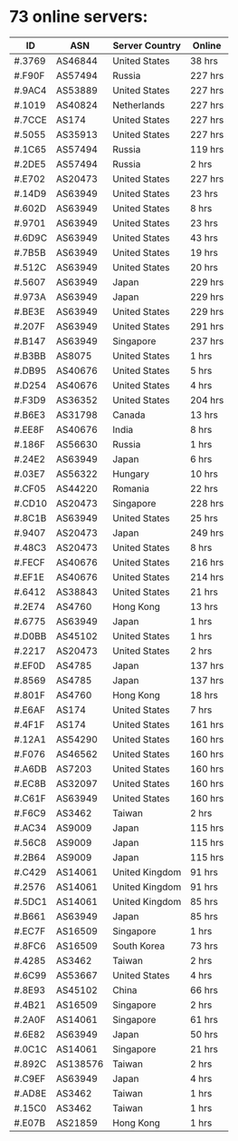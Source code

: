 # 73 online servers:

| ID | ASN | Server Country | Online |
| ------ | ------ | ------ | ------ |
| #.3769 | AS46844 | United States | 38 hrs |
| #.F90F | AS57494 | Russia | 227 hrs |
| #.9AC4 | AS53889 | United States | 227 hrs |
| #.1019 | AS40824 | Netherlands | 227 hrs |
| #.7CCE | AS174 | United States | 227 hrs |
| #.5055 | AS35913 | United States | 227 hrs |
| #.1C65 | AS57494 | Russia | 119 hrs |
| #.2DE5 | AS57494 | Russia | 2 hrs |
| #.E702 | AS20473 | United States | 227 hrs |
| #.14D9 | AS63949 | United States | 23 hrs |
| #.602D | AS63949 | United States | 8 hrs |
| #.9701 | AS63949 | United States | 23 hrs |
| #.6D9C | AS63949 | United States | 43 hrs |
| #.7B5B | AS63949 | United States | 19 hrs |
| #.512C | AS63949 | United States | 20 hrs |
| #.5607 | AS63949 | Japan | 229 hrs |
| #.973A | AS63949 | Japan | 229 hrs |
| #.BE3E | AS63949 | United States | 229 hrs |
| #.207F | AS63949 | United States | 291 hrs |
| #.B147 | AS63949 | Singapore | 237 hrs |
| #.B3BB | AS8075 | United States | 1 hrs |
| #.DB95 | AS40676 | United States | 5 hrs |
| #.D254 | AS40676 | United States | 4 hrs |
| #.F3D9 | AS36352 | United States | 204 hrs |
| #.B6E3 | AS31798 | Canada | 13 hrs |
| #.EE8F | AS40676 | India | 8 hrs |
| #.186F | AS56630 | Russia | 1 hrs |
| #.24E2 | AS63949 | Japan | 6 hrs |
| #.03E7 | AS56322 | Hungary | 10 hrs |
| #.CF05 | AS44220 | Romania | 22 hrs |
| #.CD10 | AS20473 | Singapore | 228 hrs |
| #.8C1B | AS63949 | United States | 25 hrs |
| #.9407 | AS20473 | Japan | 249 hrs |
| #.48C3 | AS20473 | United States | 8 hrs |
| #.FECF | AS40676 | United States | 216 hrs |
| #.EF1E | AS40676 | United States | 214 hrs |
| #.6412 | AS38843 | United States | 21 hrs |
| #.2E74 | AS4760 | Hong Kong | 13 hrs |
| #.6775 | AS63949 | Japan | 1 hrs |
| #.D0BB | AS45102 | United States | 1 hrs |
| #.2217 | AS20473 | United States | 2 hrs |
| #.EF0D | AS4785 | Japan | 137 hrs |
| #.8569 | AS4785 | Japan | 137 hrs |
| #.801F | AS4760 | Hong Kong | 18 hrs |
| #.E6AF | AS174 | United States | 7 hrs |
| #.4F1F | AS174 | United States | 161 hrs |
| #.12A1 | AS54290 | United States | 160 hrs |
| #.F076 | AS46562 | United States | 160 hrs |
| #.A6DB | AS7203 | United States | 160 hrs |
| #.EC8B | AS32097 | United States | 160 hrs |
| #.C61F | AS63949 | United States | 160 hrs |
| #.F6C9 | AS3462 | Taiwan | 2 hrs |
| #.AC34 | AS9009 | Japan | 115 hrs |
| #.56C8 | AS9009 | Japan | 115 hrs |
| #.2B64 | AS9009 | Japan | 115 hrs |
| #.C429 | AS14061 | United Kingdom | 91 hrs |
| #.2576 | AS14061 | United Kingdom | 91 hrs |
| #.5DC1 | AS14061 | United Kingdom | 85 hrs |
| #.B661 | AS63949 | Japan | 85 hrs |
| #.EC7F | AS16509 | Singapore | 1 hrs |
| #.8FC6 | AS16509 | South Korea | 73 hrs |
| #.4285 | AS3462 | Taiwan | 2 hrs |
| #.6C99 | AS53667 | United States | 4 hrs |
| #.8E93 | AS45102 | China | 66 hrs |
| #.4B21 | AS16509 | Singapore | 2 hrs |
| #.2A0F | AS14061 | Singapore | 61 hrs |
| #.6E82 | AS63949 | Japan | 50 hrs |
| #.0C1C | AS14061 | Singapore | 21 hrs |
| #.892C | AS138576 | Taiwan | 2 hrs |
| #.C9EF | AS63949 | Japan | 4 hrs |
| #.AD8E | AS3462 | Taiwan | 1 hrs |
| #.15C0 | AS3462 | Taiwan | 1 hrs |
| #.E07B | AS21859 | Hong Kong | 1 hrs |

